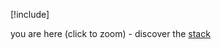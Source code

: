   <div class="fancybox-auto svg-highlight" style="width: 100%">

  [!include[](~/pages/basics/stack/_shared-svg-raw.md)]
  </div>
  <div class="overlay-description">

  you are here (click to zoom) - discover the [stack](xref:Basics.Index)
  </div>
